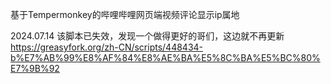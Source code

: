 基于Tempermonkey的哔哩哔哩网页端视频评论显示ip属地

2024.07.14
该脚本已失效，发现一个做得更好的哥们，这边就不再更新
https://greasyfork.org/zh-CN/scripts/448434-b%E7%AB%99%E8%AF%84%E8%AE%BA%E5%8C%BA%E5%BC%80%E7%9B%92
